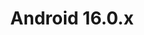 ---
title: Android 16.0.x
hide_table_of_contents: false
hide_title: false
keywords:
    - os
    - linux
    - android
    - 16
    - mobile
    - telephone
tags: [os,linux,android,systeme,exploitation,16,mobile,telephone]
id: 1
---